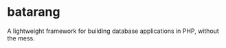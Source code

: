 batarang
========

A lightweight framework for building database applications in PHP, without the mess.
